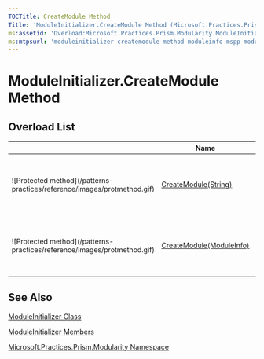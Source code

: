 ```yaml
---
TOCTitle: CreateModule Method
Title: 'ModuleInitializer.CreateModule Method (Microsoft.Practices.Prism.Modularity)'
ms:assetid: 'Overload:Microsoft.Practices.Prism.Modularity.ModuleInitializer.CreateModule'
ms:mtpsurl: 'moduleinitializer-createmodule-method-moduleinfo-mspp-modularity.md'
---
```


# ModuleInitializer.CreateModule Method

## Overload List

<table>

<thead>
<tr class="header">
<th> </th>
<th>Name</th>
<th>Description</th>
</tr>
</thead>
<tbody>
<tr class="odd">
<td>![Protected method](/patterns-practices/reference/images/protmethod.gif)</td>
<td><a href="https://msdn.microsoft.com/library/microsoft.practices.prism.modularity.moduleinitializer.createmodule(system.string)">CreateModule(String)</a></td>
<td><div class="summary">
Uses the container to resolve a new <a href="https://msdn.microsoft.com/library/microsoft.practices.prism.modularity.imodule">IModule</a> by specifying its <a href="http://msdn.microsoft.com/en-us/library/42892f65">Type</a>.
</div></td>
</tr>
<tr class="even">
<td>![Protected method](/patterns-practices/reference/images/protmethod.gif)</td>
<td><a href="https://msdn.microsoft.com/library/microsoft.practices.prism.modularity.moduleinitializer.createmodule(microsoft.practices.prism.modularity.moduleinfo)">CreateModule(ModuleInfo)</a></td>
<td><div class="summary">
Uses the container to resolve a new <a href="https://msdn.microsoft.com/library/microsoft.practices.prism.modularity.imodule">IModule</a> by specifying its <a href="http://msdn.microsoft.com/en-us/library/42892f65">Type</a>.
</div></td>
</tr>
</tbody>
</table>

## See Also

[ModuleInitializer Class](/patterns-practices/reference/moduleinitializer-class-mspp-modularity)

[ModuleInitializer Members](/patterns-practices/reference/moduleinitializer-members-mspp-modularity)

[Microsoft.Practices.Prism.Modularity Namespace](/patterns-practices/reference/mspp-modularity-namespace)